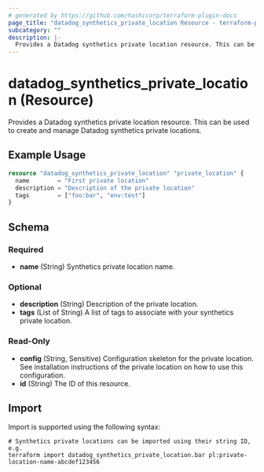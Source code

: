 ```yaml
---
# generated by https://github.com/hashicorp/terraform-plugin-docs
page_title: "datadog_synthetics_private_location Resource - terraform-provider-datadog"
subcategory: ""
description: |-
  Provides a Datadog synthetics private location resource. This can be used to create and manage Datadog synthetics private locations.
---
```


# datadog_synthetics_private_location (Resource)

Provides a Datadog synthetics private location resource. This can be used to create and manage Datadog synthetics private locations.

## Example Usage

```terraform
resource "datadog_synthetics_private_location" "private_location" {
  name        = "First private location"
  description = "Description of the private location"
  tags        = ["foo:bar", "env:test"]
}
```

<!-- schema generated by tfplugindocs -->
## Schema

### Required

- **name** (String) Synthetics private location name.

### Optional

- **description** (String) Description of the private location.
- **tags** (List of String) A list of tags to associate with your synthetics private location.

### Read-Only

- **config** (String, Sensitive) Configuration skeleton for the private location. See installation instructions of the private location on how to use this configuration.
- **id** (String) The ID of this resource.

## Import

Import is supported using the following syntax:

```shell
# Synthetics private locations can be imported using their string ID, e.g.
terraform import datadog_synthetics_private_location.bar pl:private-location-name-abcdef123456
```
